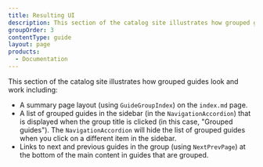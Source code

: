 ```yaml
---
title: Resulting UI
description: This section of the catalog site illustrates how grouped guides look and work.
groupOrder: 3
contentType: guide
layout: page
products:
  - Documentation
---
```


This section of the catalog site illustrates how grouped guides look and work including:

- A summary page layout (using `GuideGroupIndex`) on the `index.md` page.
- A list of grouped guides in the sidebar (in the `NavigationAccordion`) that is displayed when the group title is clicked (in this case, "Grouped guides"). The `NavigationAccordion` will hide the list of grouped guides when you click on a different item in the sidebar.
- Links to next and previous guides in the group (using `NextPrevPage`) at the bottom of the main content in guides that are grouped.
